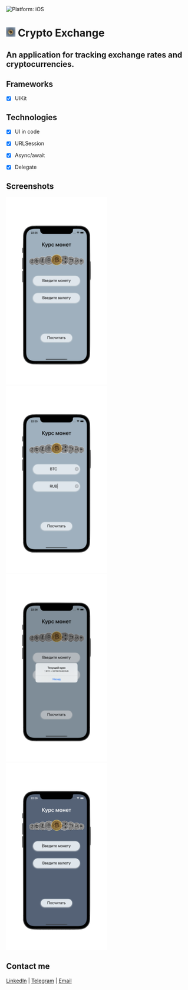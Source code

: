 ![Platform: iOS](https://img.shields.io/badge/Platform-iOS-green.svg)

# <img src="Media/5.png" width="25"/> Crypto Exchange 

## An application for tracking exchange rates and cryptocurrencies.

## Frameworks
- [x] UIKit

## Technologies
- [x] UI in code
- [x] URLSession
- [x] Async/await
- [x] Delegate


## Screenshots
<img src="Media/1.png" width="273"/> <img src="Media/2.png" width="273"/> <img src="Media/3.png" width="273"/> <img src="Media/4.png" width="273"/> 

## Contact me
[LinkedIn](https://www.linkedin.com/in/nikita-semennikov-73a020253/ "https://www.linkedin.com/in/nikita-semennikov-73a020253/") | [Telegram](https://t.me/NikitaAndreevich10 "@NikitaAndreevich10") | [Email](mailto:semennikovna@yandex.ru "semennikovna@yandex.ru")
